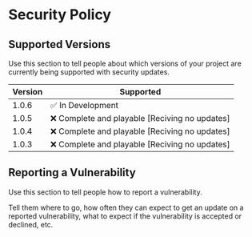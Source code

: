 # Security Policy

## Supported Versions

Use this section to tell people about which versions of your project are
currently being supported with security updates.

| Version | Supported          |
| ------- | ------------------ |
| 1.0.6   | :white_check_mark: In Development |
| 1.0.5   | :x: Complete and playable [Reciving no updates]               |
| 1.0.4   | :x: Complete and playable [Reciving no updates]   |
| 1.0.3   | :x: Complete and playable [Reciving no updates]                  |

## Reporting a Vulnerability

Use this section to tell people how to report a vulnerability.

Tell them where to go, how often they can expect to get an update on a
reported vulnerability, what to expect if the vulnerability is accepted or
declined, etc.
